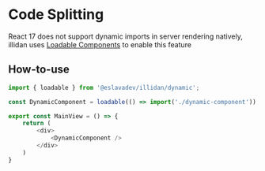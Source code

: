 # Code Splitting

React 17 does not support dynamic imports in server rendering natively, illidan uses [Loadable Components](https://loadable-components.com/) to enable this feature

## How-to-use

```js
import { loadable } from '@eslavadev/illidan/dynamic';

const DynamicComponent = loadable(() => import('./dynamic-component'));

export const MainView = () => {
    return (
        <div>
            <DynamicComponent />
        </div>
    )
}
```